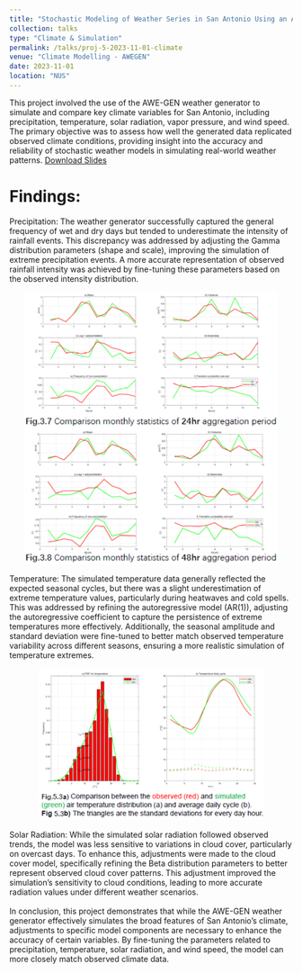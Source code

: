 ```yaml
---
title: "Stochastic Modeling of Weather Series in San Antonio Using an Advanced Weather Generator"
collection: talks
type: "Climate & Simulation"
permalink: /talks/proj-5-2023-11-01-climate
venue: "Climate Modelling - AWEGEN"
date: 2023-11-01
location: "NUS"
---
```


This project involved the use of the AWE-GEN weather generator to simulate and compare key climate variables for San Antonio, including precipitation, temperature, solar radiation, vapor pressure, and wind speed. The primary objective was to assess how well the generated data replicated observed climate conditions, providing insight into the accuracy and reliability of stochastic weather models in simulating real-world weather patterns.
[Download Slides](http://kingdaxing.github.io/files/Climate_AWEGEN.pdf)


Findings: 
======
Precipitation: The weather generator successfully captured the general frequency of wet and dry days but tended to underestimate the intensity of rainfall events. This discrepancy was addressed by adjusting the Gamma distribution parameters (shape and scale), improving the simulation of extreme precipitation events. A more accurate representation of observed rainfall intensity was achieved by fine-tuning these parameters based on the observed intensity distribution.<br/>
<p align="center">
  <img src='/images/proj-climate-1.PNG' alt='Image Description' width='450'> 
</p>

Temperature: The simulated temperature data generally reflected the expected seasonal cycles, but there was a slight underestimation of extreme temperature values, particularly during heatwaves and cold spells. This was addressed by refining the autoregressive model (AR(1)), adjusting the autoregressive coefficient to capture the persistence of extreme temperatures more effectively. Additionally, the seasonal amplitude and standard deviation were fine-tuned to better match observed temperature variability across different seasons, ensuring a more realistic simulation of temperature extremes.<br/>
<p align="center">
  <img src='/images/proj-climate-2.PNG' alt='Image Description' width='400'> 
</p> 

Solar Radiation: While the simulated solar radiation followed observed trends, the model was less sensitive to variations in cloud cover, particularly on overcast days. To enhance this, adjustments were made to the cloud cover model, specifically refining the Beta distribution parameters to better represent observed cloud cover patterns. This adjustment improved the simulation’s sensitivity to cloud conditions, leading to more accurate radiation values under different weather scenarios.
<br/>
<br/>
In conclusion, this project demonstrates that while the AWE-GEN weather generator effectively simulates the broad features of San Antonio’s climate, adjustments to specific model components are necessary to enhance the accuracy of certain variables. By fine-tuning the parameters related to precipitation, temperature, solar radiation, and wind speed, the model can more closely match observed climate data. 
